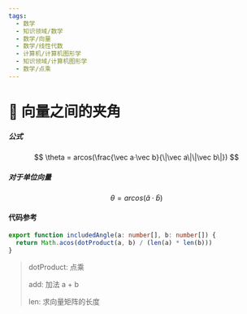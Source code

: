 ```yaml
---
tags:
  - 数学
  - 知识领域/数学
  - 数学/向量
  - 数学/线性代数
  - 计算机/计算机图形学
  - 知识领域/计算机图形学
  - 数学/点乘
---
```

# 📐 向量之间的夹角

##### 公式

$$
\theta = arcos(\frac{\vec a·\vec b}{\|\vec a\|\|\vec b\|})
$$

##### 对于单位向量

$$
\theta = arcos(\hat a· \hat b)
$$

#### 代码参考

```typescript
export function includedAngle(a: number[], b: number[]) {
  return Math.acos(dotProduct(a, b) / (len(a) * len(b)))
}
```

> dotProduct: 点乘
>
> add: 加法 a + b
>
> len: 求向量矩阵的长度
